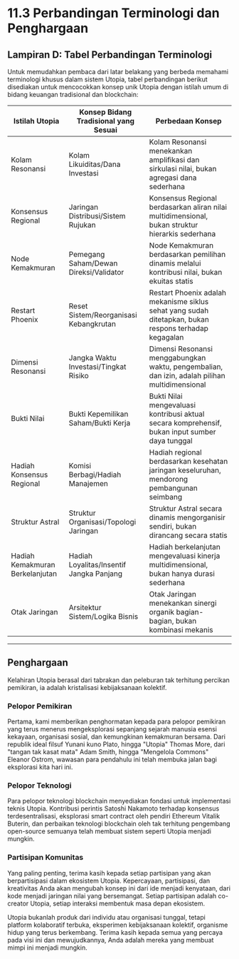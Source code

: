 # 11.3 Perbandingan Terminologi dan Penghargaan

## Lampiran D: Tabel Perbandingan Terminologi

Untuk memudahkan pembaca dari latar belakang yang berbeda memahami terminologi khusus dalam sistem Utopia, tabel perbandingan berikut disediakan untuk mencocokkan konsep unik Utopia dengan istilah umum di bidang keuangan tradisional dan blockchain:

| Istilah Utopia | Konsep Bidang Tradisional yang Sesuai | Perbedaan Konsep |
|-----------|-----------------|----------|
| Kolam Resonansi | Kolam Likuiditas/Dana Investasi | Kolam Resonansi menekankan amplifikasi dan sirkulasi nilai, bukan agregasi dana sederhana |
| Konsensus Regional | Jaringan Distribusi/Sistem Rujukan | Konsensus Regional berdasarkan aliran nilai multidimensional, bukan struktur hierarkis sederhana |
| Node Kemakmuran | Pemegang Saham/Dewan Direksi/Validator | Node Kemakmuran berdasarkan pemilihan dinamis melalui kontribusi nilai, bukan ekuitas statis |
| Restart Phoenix | Reset Sistem/Reorganisasi Kebangkrutan | Restart Phoenix adalah mekanisme siklus sehat yang sudah ditetapkan, bukan respons terhadap kegagalan |
| Dimensi Resonansi | Jangka Waktu Investasi/Tingkat Risiko | Dimensi Resonansi menggabungkan waktu, pengembalian, dan izin, adalah pilihan multidimensional |
| Bukti Nilai | Bukti Kepemilikan Saham/Bukti Kerja | Bukti Nilai mengevaluasi kontribusi aktual secara komprehensif, bukan input sumber daya tunggal |
| Hadiah Konsensus Regional | Komisi Berbagi/Hadiah Manajemen | Hadiah regional berdasarkan kesehatan jaringan keseluruhan, mendorong pembangunan seimbang |
| Struktur Astral | Struktur Organisasi/Topologi Jaringan | Struktur Astral secara dinamis mengorganisir sendiri, bukan dirancang secara statis |
| Hadiah Kemakmuran Berkelanjutan | Hadiah Loyalitas/Insentif Jangka Panjang | Hadiah berkelanjutan mengevaluasi kinerja multidimensional, bukan hanya durasi sederhana |
| Otak Jaringan | Arsitektur Sistem/Logika Bisnis | Otak Jaringan menekankan sinergi organik bagian-bagian, bukan kombinasi mekanis |

---

## Penghargaan

Kelahiran Utopia berasal dari tabrakan dan peleburan tak terhitung percikan pemikiran, ia adalah kristalisasi kebijaksanaan kolektif.

### Pelopor Pemikiran

Pertama, kami memberikan penghormatan kepada para pelopor pemikiran yang terus menerus mengeksplorasi sepanjang sejarah manusia esensi kekayaan, organisasi sosial, dan kemungkinan kemakmuran bersama. Dari republik ideal filsuf Yunani kuno Plato, hingga "Utopia" Thomas More, dari "tangan tak kasat mata" Adam Smith, hingga "Mengelola Commons" Eleanor Ostrom, wawasan para pendahulu ini telah membuka jalan bagi eksplorasi kita hari ini.

### Pelopor Teknologi

Para pelopor teknologi blockchain menyediakan fondasi untuk implementasi teknis Utopia. Kontribusi perintis Satoshi Nakamoto terhadap konsensus terdesentralisasi, eksplorasi smart contract oleh pendiri Ethereum Vitalik Buterin, dan perbaikan teknologi blockchain oleh tak terhitung pengembang open-source semuanya telah membuat sistem seperti Utopia menjadi mungkin.

### Partisipan Komunitas

Yang paling penting, terima kasih kepada setiap partisipan yang akan berpartisipasi dalam ekosistem Utopia. Kepercayaan, partisipasi, dan kreativitas Anda akan mengubah konsep ini dari ide menjadi kenyataan, dari kode menjadi jaringan nilai yang bersemangat. Setiap partisipan adalah co-creator Utopia, setiap interaksi membentuk masa depan ekosistem.

Utopia bukanlah produk dari individu atau organisasi tunggal, tetapi platform kolaboratif terbuka, eksperimen kebijaksanaan kolektif, organisme hidup yang terus berkembang. Terima kasih kepada semua yang percaya pada visi ini dan mewujudkannya, Anda adalah mereka yang membuat mimpi ini menjadi mungkin.